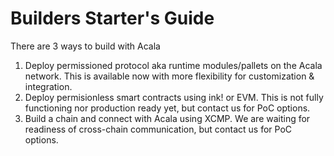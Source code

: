 # Builders Starter's Guide

There are 3 ways to build with Acala

1. Deploy permissioned protocol aka runtime modules/pallets on the Acala network. This is available now with more flexibility for customization & integration.
2. Deploy permisionless smart contracts using ink! or EVM. This is not fully functioning nor production ready yet, but contact us for PoC options.
3. Build a chain and connect with Acala using XCMP. We are waiting for readiness of cross-chain communication, but contact us for PoC options.

